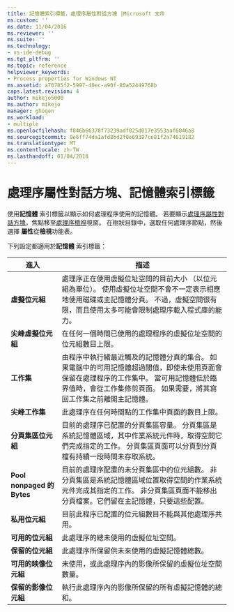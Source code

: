 ```yaml
---
title: 記憶體索引標籤，處理序屬性對話方塊 |Microsoft 文件
ms.custom: ''
ms.date: 11/04/2016
ms.reviewer: ''
ms.suite: ''
ms.technology:
- vs-ide-debug
ms.tgt_pltfrm: ''
ms.topic: reference
helpviewer_keywords:
- Process properties for Windows NT
ms.assetid: a70785f2-5997-40ec-a90f-80a52449768b
caps.latest.revision: 4
author: mikejo5000
ms.author: mikejo
manager: ghogen
ms.workload:
- multiple
ms.openlocfilehash: f846b66378f73239adf025d017e3553aaf6046a8
ms.sourcegitcommit: 9e6ff74da1afd8bd2f0e69387ce81f2a74619182
ms.translationtype: MT
ms.contentlocale: zh-TW
ms.lasthandoff: 01/04/2018
---
```

# <a name="memory-tab-process-properties-dialog-box"></a>處理序屬性對話方塊、記憶體索引標籤
使用**記憶體** 索引標籤以顯示如何處理程序使用的記憶體。 若要顯示[處理序屬性對話方塊](../debugger/process-properties-dialog-box.md)，焦點移至[處理序檢視](../debugger/processes-view.md)視窗。 在樹狀目錄中，選取任何處理序節點，然後選擇 **屬性**從**檢視**功能表。  
  
 下列設定都適用於**記憶體** 索引標籤：  
  
|進入|描述|  
|-----------|-----------------|  
|**虛擬位元組**|處理序正在使用虛擬位址空間的目前大小 （以位元組為單位）。 使用虛擬位址空間不會不一定表示相應地使用磁碟或主記憶體分頁。 不過，虛擬空間很有限，而且使用太多可能會限制處理序載入程式庫的能力。|  
|**尖峰虛擬位元組**|在任何一個時間已使用的處理程序的虛擬位址空間的位元組數目上限。|  
|**工作集**|由程序中執行緒最近觸及的記憶體分頁的集合。 如果電腦中的可用記憶體超過閾值，即使未使用頁面會保留在處理程序的工作集中。 當可用記憶體低於臨界值時，會從工作集修剪頁面。 如果需要，將其寫回工作集之前離開主記憶體。|  
|**尖峰工作集**|此處理序在任何時間點的工作集中頁面的數目上限。|  
|**分頁集區位元組**|目前的處理序已配置的分頁集區容量。 分頁集區是系統記憶體區域，其中作業系統元件時，取得空間它們完成指定的工作。 分頁集區頁面可以分頁到分頁檔有持續一段時間未存取系統。|  
|**Pool nonpaged 的 Bytes**|目前的處理序配置的未分頁集區中的位元組數。 非分頁集區是系統記憶體區域位置取得空間的作業系統元件完成其指定的工作。 非分頁集區頁面不能移出分頁檔案。它們留在主記憶體，只要這些配置。|  
|**私用位元組**|目前此程序已配置的位元組數目不能與其他處理序共用。|  
|**可用的位元組**|此處理序的總未使用的虛擬位址空間。|  
|**保留的位元組**|此處理序所保留供未來使用的虛擬記憶體總數。|  
|**可用的映像位元組**|未使用，或此處理序內的影像所保留的虛擬位址空間數量。|  
|**保留的影像位元組**|執行此處理序內的影像所保留的所有虛擬記憶體的總和。|